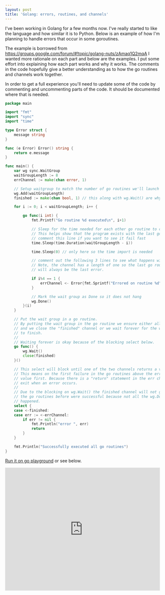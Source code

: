 ```yaml
---
layout: post
title: 'Golang: errors, routines, and channels'
---
```


I've been working in Golang for a few months now.  I've really started
to like the language and how similar it is to Python. Below is an example
of how I'm planning to handle errors that occur in some goroutines.

The example is borrowed from https://groups.google.com/forum/#!topic/golang-nuts/zAmaq1Q2mqA
I wanted more rationale on each part and below are the examples. I put some effort into
explaining how each part works and why it works. The comments in the code hopefully give
a better understanding as to how the go routines and channels work together. 

In order to get a full experience you'll need to update some of the code by commenting
and uncommenting parts of the code. It should be documented where that is needed.

```go
package main

import "fmt"
import "sync"
import "time"

type Error struct {
	message string
}

func (e Error) Error() string {
	return e.message
}

func main() {
	var wg sync.WaitGroup
	waitGroupLength := 8
	errChannel := make(chan error, 1)

	// Setup waitgroup to match the number of go routines we'll launch off
	wg.Add(waitGroupLength)
	finished := make(chan bool, 1) // this along with wg.Wait() are why the error handling works and doesn't deadlock

	for i := 0; i < waitGroupLength; i++ {

		go func(i int) {
			fmt.Printf("Go routine %d executed\n", i+1)

			// Sleep for the time needed for each other go routine to complete.
			// This helps show that the program exists with the last go routine to fail.
			// comment this line if you want to see it fail fast
			time.Sleep(time.Duration(waitGroupLength - i))

			time.Sleep(0) // only here so the time import is needed

			// comment out the following 3 lines to see what happens without an error
			// Note, the channel has a length of one so the last go routine to error
			// will always be the last error.

			if i%4 == 1 {
				errChannel <- Error{fmt.Sprintf("Errored on routine %d", i+1)}
			}

			// Mark the wait group as Done so it does not hang
			wg.Done()
		}(i)
	}

	// Put the wait group in a go routine.
	// By putting the wait group in the go routine we ensure either all pass
	// and we close the "finished" channel or we wait forever for the wait group
	// to finish.
	//
	// Waiting forever is okay because of the blocking select below.
	go func() {
		wg.Wait()
		close(finished)
	}()

	// This select will block until one of the two channels returns a value.
	// This means on the first failure in the go routines above the errChannel will release a
	// value first. Because there is a "return" statement in the err check this function will
	// exit when an error occurs.
	//
	// Due to the blocking on wg.Wait() the finished channel will not get a value unless all
	// the go routines before were successful because not all the wg.Done() calls would have
	// happened.
	select {
	case <-finished:
	case err := <-errChannel:
		if err != nil {
			fmt.Println("error ", err)
			return
		}
	}

	fmt.Println("Successfully executed all go routines")
}

```
[Run it on go playground](http://play.golang.org/p/N6BVTrE2_S) or see below.

<iframe src="http://play.golang.org/p/N6BVTrE2_S" frameborder="0" style="width: 100%; height: 400px"><a href="http://play.golang.org/p/N6BVTrE2_S">see this code in play.golang.org</a></iframe>


